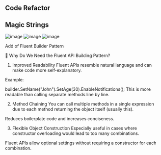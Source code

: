 ## Code Refactor 
## Magic Strings
![image](https://github.com/user-attachments/assets/5f3d4e23-e1f5-43ae-bac3-810878b567eb)
![image](https://github.com/user-attachments/assets/404b5c9a-e791-49bb-b490-5d30bed89df8)
![image](https://github.com/user-attachments/assets/334e2f7d-fc89-43a7-ad28-661e6dc06944)













Add of Fluent Builder Pattern

🔧 Why Do We Need the Fluent API Building Pattern?
1. Improved Readability
Fluent APIs resemble natural language and can make code more self-explanatory.

Example:


builder.SetName("John").SetAge(30).EnableNotifications();
This is more readable than calling separate methods line by line.

2. Method Chaining
You can call multiple methods in a single expression due to each method returning the object itself (usually this).

Reduces boilerplate code and increases conciseness.

3. Flexible Object Construction
Especially useful in cases where constructor overloading would lead to too many combinations.

Fluent APIs allow optional settings without requiring a constructor for each combination.
